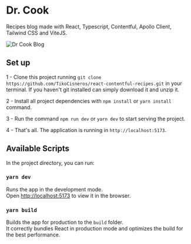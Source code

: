 # Dr. Cook

Recipes blog made with React, Typescript, Contentful, Apollo Client, Tailwind CSS and ViteJS.

![Dr Cook Blog](https://github.com/TikoCisneros/react-contentful-recipes/blob/965f2ade1a2db6f8784b6aff3e7dde772e5763c8/src/assets/DrCook.gif)

## Set up

1 - Clone this project running `git clone https://github.com/TikoCisneros/react-contentful-recipes.git` in your terminal. If you haven't git installed can simply download it and unzip it.

2 - Install all project dependencies with `npm install` or `yarn install` command.

3 - Run the command `npm run dev` or `yarn dev` to start serving the project.

4 - That's all. The application is running in `http://localhost:5173`.

## Available Scripts

In the project directory, you can run:

### `yarn dev`

Runs the app in the development mode.\
Open [http://localhost:5173](http://localhost:5173) to view it in the browser.

### `yarn build`

Builds the app for production to the `build` folder.\
It correctly bundles React in production mode and optimizes the build for the best performance.